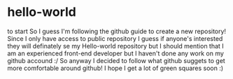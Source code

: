 # hello-world
to start
So I guess I'm following the github guide to create a new repository!
Since I only have access to public repository I guess if anyone's interested they will definately se my Hello-world repository but I should mention that I am an experienced front-end developer but I haven't done any work on my github accound :/ 
So anyway I decided to follow what github suggets to get more comfortable around github! I hope I get a lot of green squares soon :)
